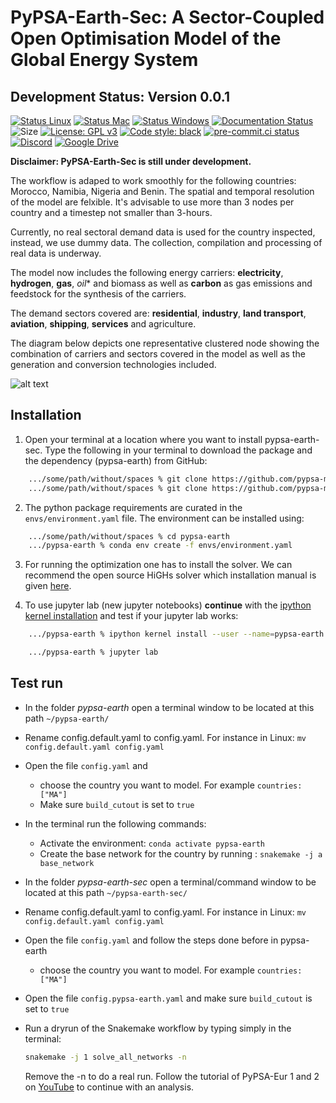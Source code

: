 

# PyPSA-Earth-Sec: A Sector-Coupled Open Optimisation Model of the Global Energy System

## Development Status: Version 0.0.1

[![Status Linux](https://github.com/pypsa-meets-earth/pypsa-earth-sec/actions/workflows/ci-linux.yaml/badge.svg?branch=main&event=push)](https://github.com/pypsa-meets-earth/pypsa-earth-sec/actions/workflows/ci-linux.yaml)
[![Status Mac](https://github.com/pypsa-meets-earth/pypsa-earth-sec/actions/workflows/ci-mac.yaml/badge.svg?branch=main&event=push)](https://github.com/pypsa-meets-earth/pypsa-earth-sec/actions/workflows/ci-mac.yaml)
[![Status Windows](https://github.com/pypsa-meets-earth/pypsa-earth-sec/actions/workflows/ci-windows.yaml/badge.svg?branch=main&event=push)](https://github.com/pypsa-meets-earth/pypsa-earth-sec/actions/workflows/ci-windows.yaml)
[![Documentation Status](https://readthedocs.org/projects/pypsa-meets-earth/badge/?version=latest)](https://pypsa-meets-earth.readthedocs.io/en/latest/?badge=latest)
![Size](https://img.shields.io/github/repo-size/pypsa-meets-earth/pypsa-earth-sec)
[![License: GPL v3](https://img.shields.io/badge/License-GPLv3-blue.svg)](https://www.gnu.org/licenses/gpl-3.0)
[![Code style: black](https://img.shields.io/badge/code%20style-black-000000.svg)](https://github.com/psf/black)
[![pre-commit.ci status](https://results.pre-commit.ci/badge/github/pypsa-meets-earth/pypsa-earth-sec/main.svg)](https://results.pre-commit.ci/latest/github/pypsa-meets-earth/pypsa-earth-sec/main)
[![Discord](https://img.shields.io/discord/911692131440148490?logo=discord)](https://discord.gg/VHH8TCwn)
[![Google Drive](https://img.shields.io/badge/Google%20Drive-4285F4?style=flat&logo=googledrive&logoColor=white)](https://drive.google.com/drive/folders/1U7fgktbxlaGzWxT2C0-Xv-_ffWCxAKZz)

**Disclaimer: PyPSA-Earth-Sec is still under development.**

The workflow is adaped to work smoothly for the following countries: Morocco, Namibia, Nigeria and Benin. The spatial and temporal resolution of the model are felxible. It's advisable to use more than 3 nodes per country and a timestep not smaller than 3-hours. 


Currently, no real sectoral demand data is used for the country inspected, instead, we use dummy data. The collection, compilation and processing of real data is underway.


The model now includes the following energy carriers: **electricity**, **hydrogen**, **gas**, *oil** and biomass as well as **carbon** as gas emissions and feedstock for the synthesis of the carriers.

The demand sectors covered are: **residential**, **industry**, **land transport**, **aviation**, **shipping**, **services** and agriculture.

The diagram below depicts one representative clustered node showing the combination of carriers and sectors covered in the model as well as the generation and conversion technologies included. 

![alt text](https://github.com/pypsa-meets-earth/pypsa-earth-sec/blob/main/docs/pes_v0.0.2.png?raw=true)



## Installation

1. Open your terminal at a location where you want to install pypsa-earth-sec. Type the following in your terminal to download the package and the dependency (pypsa-earth) from GitHub:

```bash
    .../some/path/without/spaces % git clone https://github.com/pypsa-meets-earth/pypsa-earth.git
    .../some/path/without/spaces % git clone https://github.com/pypsa-meets-earth/pypsa-earth-sec.git
```

2. The python package requirements are curated in the `envs/environment.yaml` file.
   The environment can be installed using:

```bash
    .../some/path/without/spaces % cd pypsa-earth
    .../pypsa-earth % conda env create -f envs/environment.yaml
```

3. For running the optimization one has to install the solver. We can recommend the open source HiGHs solver which installation manual is given [here](https://github.com/PyPSA/PyPSA/blob/633669d3f940ea256fb0a2313c7a499cbe0122a5/pypsa/linopt.py#L608-L632).

4. To use jupyter lab (new jupyter notebooks) **continue** with the [ipython kernel installation](http://echrislynch.com/2019/02/01/adding-an-environment-to-jupyter-notebooks/) and test if your jupyter lab works:

```bash
    .../pypsa-earth % ipython kernel install --user --name=pypsa-earth

    .../pypsa-earth % jupyter lab
```

## Test run

- In the folder *pypsa-earth* open a terminal window to be located at this path `~/pypsa-earth/`
- Rename config.default.yaml to config.yaml. For instance in Linux:
`mv config.default.yaml config.yaml`
- Open the file `config.yaml` and 
  - choose the country you want to model. For example
    `countries: ["MA"]`
  - Make sure `build_cutout` is set to `true`
- In the terminal run the following commands:
  - Activate the environment: `conda activate pypsa-earth`
  - Create the base network for the country by running : `snakemake -j a base_network`


- In the folder *pypsa-earth-sec* open a terminal/command window to be located at this path `~/pypsa-earth-sec/`
- Rename config.default.yaml to config.yaml. For instance in Linux:
`mv config.default.yaml config.yaml`
- Open the file `config.yaml` and follow the steps done before in pypsa-earth
  - choose the country you want to model. For example
    `countries: ["MA"]`
 - Open the file `config.pypsa-earth.yaml` and make sure `build_cutout` is set to `true`

- Run a dryrun of the Snakemake workflow by typing simply in the terminal:
  ```bash
  snakemake -j 1 solve_all_networks -n
  ```
  Remove the -n to do a real run. Follow the tutorial of PyPSA-Eur 1 and 2 on [YouTube](https://www.youtube.com/watch?v=ty47YU1_eeQ) to continue with an analysis.
